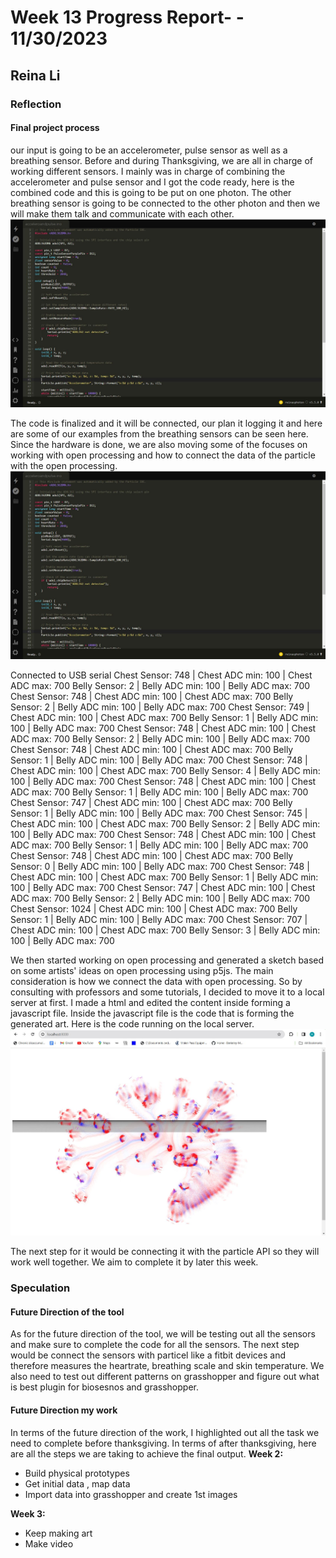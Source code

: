 # Week 13 Progress Report- - 11/30/2023

## Reina Li

### Reflection
#### Final project process
our input is going to be an accelerometer, pulse sensor as well as a breathing sensor. Before and during Thanksgiving, we are all in charge of working different sensors. I mainly was in charge of combining the accelerometer and pulse sensor and I got the code ready, here is the combined code and this is going to be put on one photon. The other breathing sensor is going to be connected to the other photon and then we will make them talk and communicate with each other.
<img src="https://github.com/Berkeley-MDes/tdf-fa23-reinali/blob/main/weekly-reports/acceleand%20pulse%20code.JPG" alt="Alt Text" width="650"> 

The code is finalized and it will be connected, our plan it logging it and here are some of our examples from the breathing sensors can be seen here. Since the hardware is done, we are also moving some of the focuses on working with open processing and how to connect the data of the particle with the open processing.
<img src="https://github.com/Berkeley-MDes/tdf-fa23-reinali/blob/main/weekly-reports/acceleand%20pulse%20code.JPG" alt="Alt Text" width="650"> 


Connected to USB serial
Chest Sensor: 748 | Chest ADC min: 100 | Chest ADC max: 700 Belly Sensor: 2 | Belly ADC min: 100 | Belly ADC max: 700
Chest Sensor: 748 | Chest ADC min: 100 | Chest ADC max: 700 Belly Sensor: 2 | Belly ADC min: 100 | Belly ADC max: 700
Chest Sensor: 749 | Chest ADC min: 100 | Chest ADC max: 700 Belly Sensor: 1 | Belly ADC min: 100 | Belly ADC max: 700
Chest Sensor: 748 | Chest ADC min: 100 | Chest ADC max: 700 Belly Sensor: 2 | Belly ADC min: 100 | Belly ADC max: 700
Chest Sensor: 748 | Chest ADC min: 100 | Chest ADC max: 700 Belly Sensor: 1 | Belly ADC min: 100 | Belly ADC max: 700
Chest Sensor: 748 | Chest ADC min: 100 | Chest ADC max: 700 Belly Sensor: 4 | Belly ADC min: 100 | Belly ADC max: 700
Chest Sensor: 748 | Chest ADC min: 100 | Chest ADC max: 700 Belly Sensor: 1 | Belly ADC min: 100 | Belly ADC max: 700
Chest Sensor: 747 | Chest ADC min: 100 | Chest ADC max: 700 Belly Sensor: 1 | Belly ADC min: 100 | Belly ADC max: 700
Chest Sensor: 745 | Chest ADC min: 100 | Chest ADC max: 700 Belly Sensor: 2 | Belly ADC min: 100 | Belly ADC max: 700
Chest Sensor: 748 | Chest ADC min: 100 | Chest ADC max: 700 Belly Sensor: 1 | Belly ADC min: 100 | Belly ADC max: 700
Chest Sensor: 748 | Chest ADC min: 100 | Chest ADC max: 700 Belly Sensor: 0 | Belly ADC min: 100 | Belly ADC max: 700
Chest Sensor: 748 | Chest ADC min: 100 | Chest ADC max: 700 Belly Sensor: 1 | Belly ADC min: 100 | Belly ADC max: 700
Chest Sensor: 747 | Chest ADC min: 100 | Chest ADC max: 700 Belly Sensor: 2 | Belly ADC min: 100 | Belly ADC max: 700
Chest Sensor: 1024 | Chest ADC min: 100 | Chest ADC max: 700 Belly Sensor: 1 | Belly ADC min: 100 | Belly ADC max: 700
Chest Sensor: 707 | Chest ADC min: 100 | Chest ADC max: 700 Belly Sensor: 3 | Belly ADC min: 100 | Belly ADC max: 700

We then started working on open processing and generated a sketch based on some artists' ideas on open processing using p5js. The main consideration is how we connect the data with open processing. So by consulting with professors and some tutorials, I decided to move it to a local server at first. I made a html and edited the content inside forming a javascript file. Inside the javascript file is the code that is forming the generated art. Here is the code running on the local server.
<img src="https://github.com/Berkeley-MDes/tdf-fa23-reinali/blob/main/weekly-reports/local%20server.JPG" alt="Alt Text" width="650"> 

The next step for it would be connecting it with the particle API so they will work well together. We aim to complete it by later this week.

### Speculation
#### Future Direction of the tool
As for the future direction of the tool, we will be testing out all the sensors and make sure to complete the code for all the sensors. The next step would be connect the sensors with particel like a fitbit devices and therefore measures the heartrate, breathing scale and skin temperature. We also need to test out different patterns on grasshopper and figure out what is best plugin for biosesnos and grasshopper. 

#### Future Direction my work
In terms of the future direction of the work, I highlighted out all the task we need to complete before thanksgiving. In terms of after thanksgiving, here are all the steps we are taking to achieve the final output. 
**Week 2:**
- Build physical prototypes
- Get initial data , map data
- Import data into grasshopper and create 1st images

**Week 3:** 
- Keep making art
- Make video
